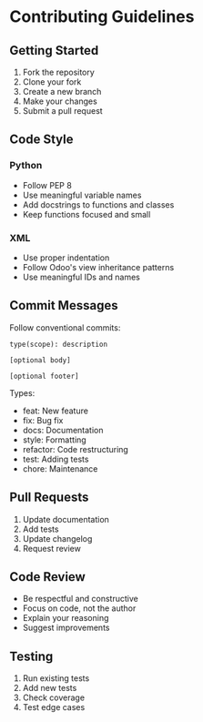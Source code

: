 # Contributing Guidelines

## Getting Started

1. Fork the repository
2. Clone your fork
3. Create a new branch
4. Make your changes
5. Submit a pull request

## Code Style

### Python
- Follow PEP 8
- Use meaningful variable names
- Add docstrings to functions and classes
- Keep functions focused and small

### XML
- Use proper indentation
- Follow Odoo's view inheritance patterns
- Use meaningful IDs and names

## Commit Messages

Follow conventional commits:

```
type(scope): description

[optional body]

[optional footer]
```

Types:
- feat: New feature
- fix: Bug fix
- docs: Documentation
- style: Formatting
- refactor: Code restructuring
- test: Adding tests
- chore: Maintenance

## Pull Requests

1. Update documentation
2. Add tests
3. Update changelog
4. Request review

## Code Review

- Be respectful and constructive
- Focus on code, not the author
- Explain your reasoning
- Suggest improvements

## Testing

1. Run existing tests
2. Add new tests
3. Check coverage
4. Test edge cases